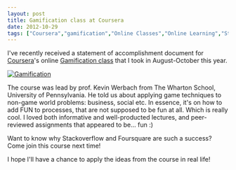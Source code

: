 ```yaml
---
layout: post
title: Gamification class at Coursera
date: 2012-10-29
tags: ["Coursera","gamification","Online Classes","Online Learning","Statement of Accomplishment"]
---
```


I've recently received a statement of accomplishment document for [Coursera](https://www.coursera.org/ "Coursera")'s online [Gamification class](https://www.coursera.org/course/gamification "Gamification class") that I took in August-October this year.

[![](http://mikeshilkov.files.wordpress.com/2012/10/gamification.jpg "Gamification")](gamification.jpg)

The course was lead by prof. Kevin Werbach from The Wharton School, University of Pennsylvania. He told us about applying game techniques to non-game world problems: business, social etc. In essence, it's on how to add FUN to processes, that are not supposed to be fun at all. Which is really cool. I loved both informative and well-producted lectures, and peer-reviewed assignments that appeared to be... fun :)

Want to know why Stackoverflow and Foursquare are such a success? Come join this course next time!

I hope I'll have a chance to apply the ideas from the course in real life!